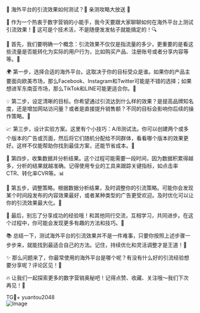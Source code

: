 🎉 海外平台的引流效果如何测试？🤔 亲测攻略大放送 🎉

🚀 作为一个热衷于数字营销的小能手，我今天要跟大家聊聊如何在海外平台上测试引流效果！👀 这可是个技术活，不是随便发发帖子就能搞定的！🔍

🌈 首先，我们要明确一个概念：引流效果不仅仅是指流量的多少，更重要的是看这些流量是否能转化为实际的用户行为，比如购买产品、注册账号或者分享内容等等。🎯

🌍 第一步，选择合适的海外平台。这取决于你的目标受众是谁。如果你的产品主要面向欧美市场，那么Facebook、Instagram和Twitter可能是不错的选择；如果想进军东南亚市场，那么TikTok和LINE可能更适合你。🎯

💡 第二步，设定清晰的目标。你希望通过引流达到什么样的效果？是提高品牌知名度，还是增加网站访问量？或者是直接提升销售额？不同的目标会影响你后续的操作策略。🎯

📈 第三步，设计实验方案。这里有个小技巧：A/B测试法。你可以创建两个或多个版本的广告或页面，然后将它们随机分配给不同群体，看看哪个版本的效果更好。这样不仅能帮助你找到最佳方案，还能节省成本。🎯

📝 第四步，收集数据并分析结果。这个过程可能需要一段时间，因为数据积累得越多，分析的结果就越准确。记得使用专业的工具来跟踪关键指标，如点击率CTR、转化率CVR等。📊

🧐 第五步，调整策略。根据数据分析结果，及时调整你的引流策略。可能你会发现某个时间段发布的内容效果最好，或者某种类型的广告更受欢迎。及时优化可以让你的引流效果最大化。🎯

🎁 最后，别忘了分享成功的经验哦！和其他同行交流，互相学习，共同进步。在这个过程中，你可能会发现更多有趣的方法和技巧。🤝

📚 总结一下，测试海外平台的引流效果并不是一件难事，只要你按照上述步骤一步步来，就能找到最适合自己的方法。记住，持续优化和灵活调整才是王道！🚀

✨ 那么问题来了，你最常使用的海外平台是哪个呢？有没有什么好的引流经验想要分享呢？评论区见！💬

🔥 让我们一起探索更多的数字营销奥秘吧！记得点赞、收藏、关注哦～我们下次再见！👋

TG💪+ yuantou2048  
![Image](https://github.com/user-attachments/assets/42a5a4a5-fea9-4a1d-8aa0-73e57e430cca)